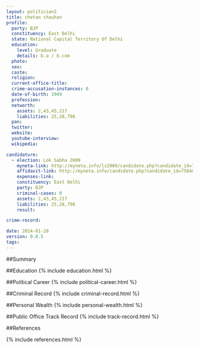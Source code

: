 ```yaml
---
layout: politician2
title: chetan chauhan
profile: 
  party: BJP
  constituency: East Delhi
  state: National Capital Territory Of Delhi
  education: 
    level: Graduate
    details: b.a / b.com
  photo: 
  sex: 
  caste: 
  religion: 
  current-office-title: 
  crime-accusation-instances: 0
  date-of-birth: 1949
  profession: 
  networth: 
    assets: 2,43,45,217
    liabilities: 25,28,796
  pan: 
  twitter: 
  website: 
  youtube-interview: 
  wikipedia: 

candidature: 
  - election: Lok Sabha 2009
    myneta-link: http://myneta.info/ls2009/candidate.php?candidate_id=7584
    affidavit-link: http://myneta.info/candidate.php?candidate_id=7584&scan=original
    expenses-link: 
    constituency: East Delhi 
    party: BJP
    criminal-cases: 0
    assets: 2,43,45,217
    liabilities: 25,28,796
    result:  

crime-record: 

date: 2014-01-28
version: 0.0.5
tags: 
---
```

##Summary


##Education
{% include education.html %}


##Political Career
{% include political-career.html %}


##Criminal Record
{% include criminal-record.html %}


##Personal Wealth
{% include personal-wealth.html %}


##Public Office Track Record
{% include track-record.html %}


##References


{% include references.html %}